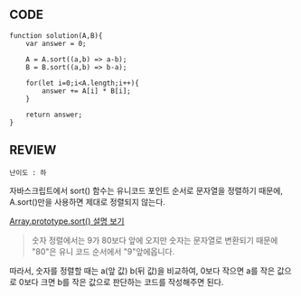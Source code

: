 ## CODE

```
function solution(A,B){
    var answer = 0;

    A = A.sort((a,b) => a-b);
    B = B.sort((a,b) => b-a);

    for(let i=0;i<A.length;i++){
        answer += A[i] * B[i];
    }
    
    return answer;
}
```

## REVIEW

`난이도 : 하`

자바스크립트에서 sort() 함수는 유니코드 포인트 순서로 문자열을 정렬하기 때문에, A.sort()만을 사용하면 제대로 정렬되지 않는다.

[Array.prototype.sort() 설명 보기](https://developer.mozilla.org/ko/docs/Web/JavaScript/Reference/Global_Objects/Array/sort)

> 숫자 정렬에서는 9가 80보다 앞에 오지만 숫자는 문자열로 변환되기 때문에 "80"은 유니 코드 순서에서 "9"앞에옵니다.

따라서, 숫자를 정렬할 때는 a(앞 값) b(뒤 값)을 비교하여, 0보다 작으면 a를 작은 값으로 0보다 크면 b를 작은 값으로 판단하는 코드를 작성해주면 된다.



